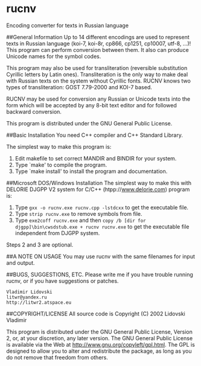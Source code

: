 # rucnv
Encoding converter for texts in Russian language

##General Information
Up to 14 different encodings are used to represent texts in Russian language (koi-7, koi-8r, cp866, cp1251, cp10007, utf-8, ...)! This program can perform conversion between them. It also can produce Unicode names for the symbol codes.

This program may also be used for transliteration (reversible substitution Cyrillic letters by Latin ones). Transliteration is the only way to make deal with Russian texts on the system without Cyrillic fonts. RUCNV knows two types of transliteration: GOST 7.79-2000 and KOI-7 based.

RUCNV may be used for conversion any Russian or Unicode texts into the form which will be accepted by any 8-bit text editor and for followed backward conversion. 

This program is distributed under the GNU General Public License.


##Basic Installation
You need C++ compiler and C++ Standard Library.

The simplest way to make this program is:

1. Edit makefile to set correct MANDIR and BINDIR for your system.
2. Type `make' to compile the program.
3. Type `make install' to install the program and documentation.


##Microsoft DOS/Windows Installation
The simplest way to make this with DELORIE DJGPP V2 system for C/C++ 
(htpp://www.delorie.com) program is:

1. Type `gxx -o rucnv.exe rucnv.cpp -lstdcxx` to get the executable file.
2. Type `strip rucnv.exe` to remove symbols from file.
3. Type `exe2coff rucnv.exe` and then 
     `copy /b [dir for djgpp]\bin\cwsdstub.exe + rucnv rucnv.exe` to get the 
     executable file independent from DJGPP system.

Steps 2 and 3 are optional.


##A NOTE ON USAGE
You may use rucnv with the same filenames for input and output.


##BUGS, SUGGESTIONS, ETC.
Please write me if you have trouble running rucnv, or if you 
have suggestions or patches.

	Vladimir Lidovski
	litwr@yandex.ru
	http://litwr2.atspace.eu


##COPYRIGHT/LICENSE
All source code is Copyright (C) 2002 Lidovski Vladimir

This program is distributed under the GNU General Public License, Version
2, or, at your discretion, any later version. The GNU General Public License
is available via the Web at <http://www.gnu.org/copyleft/gpl.html>. The GPL
is designed to allow you to alter and redistribute the package, as long as
you do not remove that freedom from others.
